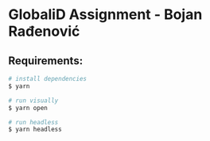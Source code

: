 # GlobaliD Assignment -  Bojan Rađenović

## Requirements:

``` bash
# install dependencies
$ yarn

# run visually
$ yarn open

# run headless
$ yarn headless
``` 
